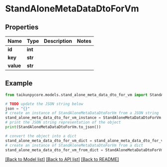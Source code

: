 # StandAloneMetaDataDtoForVm


## Properties

Name | Type | Description | Notes
------------ | ------------- | ------------- | -------------
**id** | **int** |  | 
**key** | **str** |  | 
**value** | **str** |  | 

## Example

```python
from taikunpycore.models.stand_alone_meta_data_dto_for_vm import StandAloneMetaDataDtoForVm

# TODO update the JSON string below
json = "{}"
# create an instance of StandAloneMetaDataDtoForVm from a JSON string
stand_alone_meta_data_dto_for_vm_instance = StandAloneMetaDataDtoForVm.from_json(json)
# print the JSON string representation of the object
print(StandAloneMetaDataDtoForVm.to_json())

# convert the object into a dict
stand_alone_meta_data_dto_for_vm_dict = stand_alone_meta_data_dto_for_vm_instance.to_dict()
# create an instance of StandAloneMetaDataDtoForVm from a dict
stand_alone_meta_data_dto_for_vm_from_dict = StandAloneMetaDataDtoForVm.from_dict(stand_alone_meta_data_dto_for_vm_dict)
```
[[Back to Model list]](../README.md#documentation-for-models) [[Back to API list]](../README.md#documentation-for-api-endpoints) [[Back to README]](../README.md)


